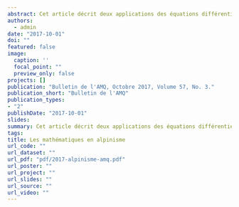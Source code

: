 ```yaml
---
abstract: Cet article décrit deux applications des équations différentielles dans le contexte de l'escalade. La première de ces applications concerne le facteur de chute, qui indique que la force ressentie par un grimpeur qui tombe, soutenu par une corde élastique, est proportionnelle au facteur de chute, c'est-à-dire au rapport entre la hauteur tombée et la longueur totale de la corde. La seconde de ces applications concerne la forme des coinceurs mécaniques (ou coinceurs à cames), qui permettent de grimper à l'aide de fissures parallèles dans la roche, sans avoir à utiliser de pitons comme ancrage. Les deux applications discutées dans cet article peuvent être introduites dans un cours de calcul intégral au niveau collégial. Elles permettent de consolider les notions de résolution d'équations différentielles et indiquent, encore une fois, l'importance des mathématiques.
authors: 
  - admin
date: "2017-10-01"
doi: ""
featured: false
image:
  caption: ''
  focal_point: ""
  preview_only: false
projects: []
publication: "Bulletin de l'AMQ, Octobre 2017, Volume 57, No. 3."
publication_short: "Bulletin de l'AMQ"
publication_types:
- "2"
publishDate: "2017-10-01"
slides: 
summary: Cet article décrit deux applications des équations différentielles dans le contexte de l'escalade. La première de ces applications concerne le facteur de chute, qui indique que la force ressentie par un grimpeur qui tombe, soutenu par une corde élastique, est proportionnelle au facteur de chute, c'est-à-dire au rapport entre la hauteur tombée et la longueur totale de la corde. La seconde de ces applications concerne la forme des coinceurs mécaniques (ou coinceurs à cames), qui permettent de grimper à l'aide de fissures parallèles dans la roche, sans avoir à utiliser de pitons comme ancrage. Les deux applications discutées dans cet article peuvent être introduites dans un cours de calcul intégral au niveau collégial. Elles permettent de consolider les notions de résolution d'équations différentielles et indiquent, encore une fois, l'importance des mathématiques.
tags:
title: Les mathématiques en alpinisme
url_code: ""
url_dataset: ""
url_pdf: "pdf/2017-alpinisme-amq.pdf"
url_poster: ""
url_project: ""
url_slides: ""
url_source: ""
url_video: ""
---
```



